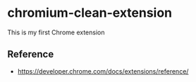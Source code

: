 # chromium-clean-extension

This is my first Chrome extension

## Reference

- https://developer.chrome.com/docs/extensions/reference/
